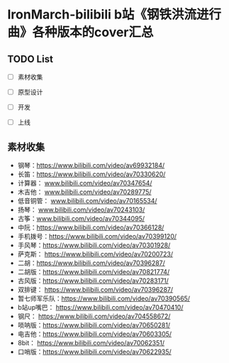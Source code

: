 # IronMarch-bilibili b站《钢铁洪流进行曲》各种版本的cover汇总

## TODO List
- [ ] 素材收集
- [ ] 原型设计
- [ ] 开发
- [ ] 上线


## 素材收集
+ 钢琴：https://www.bilibili.com/video/av69932184/
+ 长笛：https://www.bilibili.com/video/av70330620/
+ 计算器： www.bilibili.com/video/av70347654/
+ 木吉他： www.bilibili.com/video/av70289775/
+ 低音铜管： www.bilibili.com/video/av70165534/
+ 扬琴： www.bilibili.com/video/av70243103/
+ 古筝：www.bilibili.com/video/av70344095/
+ 中阮：https://www.bilibili.com/video/av70366128/
+ 手机拨号：https://www.bilibili.com/video/av70399120/
+ 手风琴：https://www.bilibili.com/video/av70301928/
+ 萨克斯： https://www.bilibili.com/video/av70200723/
+ 二胡：https://www.bilibili.com/video/av70396287/
+ 二胡版：https://www.bilibili.com/video/av70821774/
+ 古风版：https://www.bilibili.com/video/av70283171/
+ 双排键： https://www.bilibili.com/video/av70396287/
+ 暂七师军乐队：https://www.bilibili.com/video/av70390565/
+ b站up嘴巴： https://www.bilibili.com/video/av70470410/
+ 钢尺： https://www.bilibili.com/video/av704558672/
+ 唢呐版：https://www.bilibili.com/video/av70650281/
+ 电吉他：https://www.bilibili.com/video/av70603305/
+ 8bit： https://www.bilibili.com/video/av70062351/
+ 口哨版：https://www.bilibili.com/video/av70622935/
